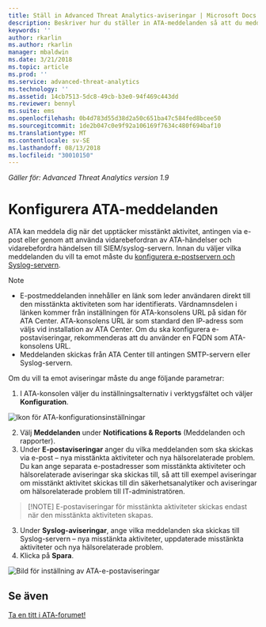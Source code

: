 ```yaml
---
title: Ställ in Advanced Threat Analytics-aviseringar | Microsoft Docs
description: Beskriver hur du ställer in ATA-meddelanden så att du meddelas när misstänkta aktiviteter identifieras.
keywords: ''
author: rkarlin
ms.author: rkarlin
manager: mbaldwin
ms.date: 3/21/2018
ms.topic: article
ms.prod: ''
ms.service: advanced-threat-analytics
ms.technology: ''
ms.assetid: 14cb7513-5dc8-49cb-b3e0-94f469c443dd
ms.reviewer: bennyl
ms.suite: ems
ms.openlocfilehash: 0b4d783d55d38d2a50c651ba47c584fed8bcee50
ms.sourcegitcommit: 1de2b047c0e9f92a106169f7634c480f694baf10
ms.translationtype: MT
ms.contentlocale: sv-SE
ms.lasthandoff: 08/13/2018
ms.locfileid: "30010150"
---
```

*Gäller för: Advanced Threat Analytics version 1.9*



# <a name="set-ata-notifications"></a>Konfigurera ATA-meddelanden
ATA kan meddela dig när det upptäcker misstänkt aktivitet, antingen via e-post eller genom att använda vidarebefordran av ATA-händelser och vidarebefordra händelsen till SIEM/syslog-servern. Innan du väljer vilka meddelanden du vill ta emot måste du [konfigurera e-postservern och Syslog-servern](setting-syslog-email-server-settings.md).

> [!NOTE]
> -   E-postmeddelanden innehåller en länk som leder användaren direkt till den misstänkta aktiviteten som har identifierats. Värdnamnsdelen i länken kommer från inställningen för ATA-konsolens URL på sidan för ATA Center. ATA-konsolens URL är som standard den IP-adress som väljs vid installation av ATA Center. Om du ska konfigurera e-postaviseringar, rekommenderas att du använder en FQDN som ATA-konsolens URL.
> -   Meddelanden skickas från ATA Center till antingen SMTP-servern eller Syslog-servern.


Om du vill ta emot aviseringar måste du ange följande parametrar:


1. I ATA-konsolen väljer du inställningsalternativ i verktygsfältet och väljer **Konfiguration**.

![Ikon för ATA-konfigurationsinställningar](media/ATA-config-icon.png)

2. Välj **Meddelanden** under **Notifications & Reports** (Meddelanden och rapporter).
3. Under **E-postaviseringar** anger du vilka meddelanden som ska skickas via e-post – nya misstänkta aktiviteter och nya hälsorelaterade problem. Du kan ange separata e-postadresser som misstänkta aktiviteter och hälsorelaterade aviseringar ska skickas till, så att till exempel aviseringar om misstänkt aktivitet skickas till din säkerhetsanalytiker och aviseringar om hälsorelaterade problem till IT-administratören.
>   [!NOTE]
>   E-postaviseringar för misstänkta aktiviteter skickas endast när den misstänkta aktiviteten skapas.
3. Under **Syslog-aviseringar**, ange vilka meddelanden ska skickas till Syslog-servern – nya misstänkta aktiviteter, uppdaterade misstänkta aktiviteter och nya hälsorelaterade problem.
5. Klicka på **Spara**.

![Bild för inställning av ATA-e-postaviseringar](media/ata-mail-notification-settings.png)




## <a name="see-also"></a>Se även
[Ta en titt i ATA-forumet!](https://social.technet.microsoft.com/Forums/security/home?forum=mata)
